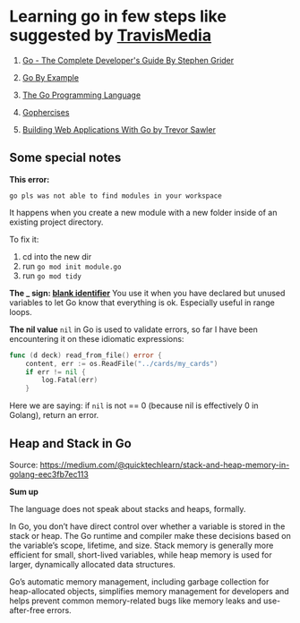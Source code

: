 # Learning go in few steps like suggested by [TravisMedia](https://www.youtube.com/watch?v=_6Kvp03srKc&list=PL22QEtzSG4EURqpYaWUJJF64Vbck7WQfA&index=3)

1. [Go - The Complete Developer's Guide By Stephen Grider](https://geni.us/fDTKmK)

2. [Go By Example](https://gobyexample.com/)

3. [The Go Programming Language](https://amzn.to/3At4apj)

4. [Gophercises](https://gophercises.com/)

5. [Building Web Applications With Go by Trevor Sawler](https://geni.us/40uDc6x)

## Some special notes

**This error:**

```error
go pls was not able to find modules in your workspace
```

It happens when you create a new module with a new folder inside of an existing project directory.

To fix it:

1. cd into the new dir
2. run `go mod init module.go`
3. run `go mod tidy`

**The \_ sign: [blank identifier](https://go.dev/doc/effective_go#blank)**
You use it when you have declared but unused variables to let Go know that everything is ok. Especially useful in range loops.

**The nil value**
`nil` in Go is used to validate errors, so far I have been encountering it on these idiomatic expressions:

```go
func (d deck) read_from_file() error {
	content, err := os.ReadFile("../cards/my_cards")
	if err != nil {
		log.Fatal(err)
	}
```

Here we are saying: if `nil` is not == 0 (because nil is effectively 0 in Golang), return an error.

## Heap and Stack in Go

Source: https://medium.com/@quicktechlearn/stack-and-heap-memory-in-golang-eec3fb7ec113

**Sum up**

The language does not speak about stacks and heaps, formally.

In Go, you don’t have direct control over whether a variable is stored in the stack or heap. The Go runtime and compiler make these decisions based on the variable’s scope, lifetime, and size. Stack memory is generally more efficient for small, short-lived variables, while heap memory is used for larger, dynamically allocated data structures.

Go’s automatic memory management, including garbage collection for heap-allocated objects, simplifies memory management for developers and helps prevent common memory-related bugs like memory leaks and use-after-free errors.
